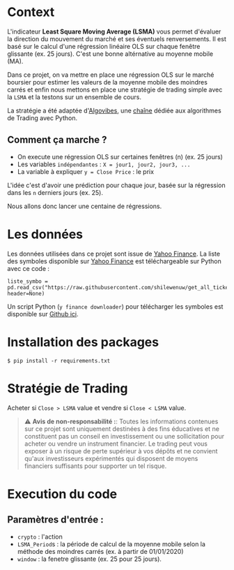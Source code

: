 # Context 
L'indicateur __Least Square Moving Average (LSMA)__ vous permet d'évaluer la direction du mouvement du marché et ses éventuels renversements. Il est basé sur le calcul d'une régression linéaire OLS sur chaque fenêtre glissante (ex. 25 jours). C'est une bonne altérnative au moyenne mobile (MA).

Dans ce projet, on va mettre en place une régression OLS sur le marché boursier pour estimer les valeurs de la moyenne mobile des moindres carrés et enfin nous mettons en place une stratégie de trading simple avec la `LSMA` et la testons sur un ensemble de cours.

La stratégie a été adaptée d'[Algovibes](https://www.youtube.com/watch?v=sESQpRoo994), une [chaîne](https://www.youtube.com/@Algovibes) dédiée aux algorithmes de Trading avec Python.

## Comment ça marche ?
- On execute une régression OLS sur certaines fenêtres (n) (ex. 25 jours)
- Les variables `indépendantes` : `X = jour1, jour2, jour3, ...`
- La variable à expliquer `y = Close Price` : le prix

L'idée c'est d'avoir une prédiction pour chaque jour, basée sur la régression dans les `n` derniers jours (ex. 25).

Nous allons donc lancer une centaine de régressions.

# Les données
Les données utilisées dans ce projet sont issue de [Yahoo Finance](https://fr.finance.yahoo.com/).
La liste des symboles disponible sur [Yahoo Finance](https://fr.finance.yahoo.com/) est téléchargeable sur Python avec ce code :

```
liste_symbo = pd.read_csv("https://raw.githubusercontent.com/shilewenuw/get_all_tickers/master/get_all_tickers/tickers.csv", header=None)
```
Un script Python (`y finance downloader`) pour télécharger les symboles est disponible sur [Github ici](https://github.com/Benny-/Yahoo-ticker-symbol-downloader).

# Installation des packages
`$ pip install -r requirements.txt`

# Stratégie de Trading
Acheter si `Close > LSMA` value et vendre si `Close < LSMA` value.

> :warning: **Avis de non-responsabilité :**: Toutes les informations contenues sur ce projet sont uniquement destinées à des fins éducatives et ne constituent pas un conseil en investissement ou une sollicitation pour acheter ou vendre un instrument financier. Le trading peut vous exposer à un risque de perte supérieur à vos dépôts et ne convient qu'aux investisseurs expérimentés qui disposent de moyens financiers suffisants pour supporter un tel risque.

# Execution du code

## Paramètres d'entrée :
* `crypto` : l'action 
* `LSMA_Period`s : la période de calcul de la moyenne mobile selon la méthode des moindres carrés (ex. à partir de 01/01/2020)
* `window` : la fenetre glissante (ex. 25 pour 25 jours).